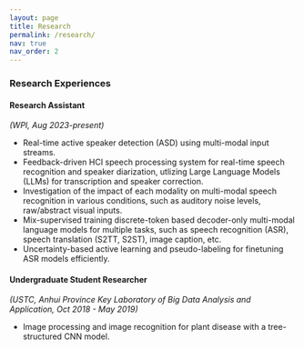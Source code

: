 ```yaml
---
layout: page
title: Research
permalink: /research/
nav: true
nav_order: 2
---
```



### Research Experiences
#### Research Assistant
*(WPI, Aug 2023-present)*
- Real-time active speaker detection (ASD) using multi-modal input streams.
- Feedback-driven HCI speech processing system for real-time speech recognition and speaker diarization, utlizing Large Language Models (LLMs) for transcription and speaker correction.
- Investigation of the impact of each modality on multi-modal speech recognition in various conditions, such as auditory noise levels, raw/abstract visual inputs.
- Mix-supervised training discrete-token based decoder-only multi-modal language models for multiple tasks, such as speech recognition (ASR), speech translation (S2TT, S2ST), image caption, etc.
- Uncertainty-based active learning and pseudo-labeling for finetuning ASR models efficiently.

#### Undergraduate Student Researcher
*(USTC, Anhui Province Key Laboratory of Big Data Analysis and Application, Oct 2018 - May 2019)*
- Image processing and image recognition for plant disease with a tree-structured CNN model.
